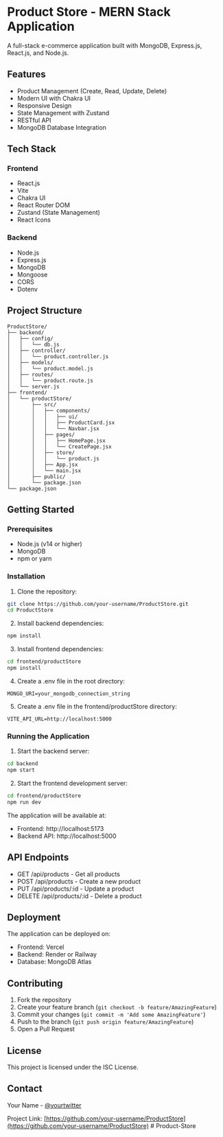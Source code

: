 # Product Store - MERN Stack Application

A full-stack e-commerce application built with MongoDB, Express.js, React.js, and Node.js.

## Features

- Product Management (Create, Read, Update, Delete)
- Modern UI with Chakra UI
- Responsive Design
- State Management with Zustand
- RESTful API
- MongoDB Database Integration

## Tech Stack

### Frontend
- React.js
- Vite
- Chakra UI
- React Router DOM
- Zustand (State Management)
- React Icons

### Backend
- Node.js
- Express.js
- MongoDB
- Mongoose
- CORS
- Dotenv

## Project Structure

```
ProductStore/
├── backend/
│   ├── config/
│   │   └── db.js
│   ├── controller/
│   │   └── product.controller.js
│   ├── models/
│   │   └── product.model.js
│   ├── routes/
│   │   └── product.route.js
│   └── server.js
├── frontend/
│   └── productStore/
│       ├── src/
│       │   ├── components/
│       │   │   ├── ui/
│       │   │   ├── ProductCard.jsx
│       │   │   └── Navbar.jsx
│       │   ├── pages/
│       │   │   ├── HomePage.jsx
│       │   │   └── CreatePage.jsx
│       │   ├── store/
│       │   │   └── product.js
│       │   ├── App.jsx
│       │   └── main.jsx
│       ├── public/
│       └── package.json
└── package.json
```

## Getting Started

### Prerequisites

- Node.js (v14 or higher)
- MongoDB
- npm or yarn

### Installation

1. Clone the repository:
```bash
git clone https://github.com/your-username/ProductStore.git
cd ProductStore
```

2. Install backend dependencies:
```bash
npm install
```

3. Install frontend dependencies:
```bash
cd frontend/productStore
npm install
```

4. Create a .env file in the root directory:
```
MONGO_URI=your_mongodb_connection_string
```

5. Create a .env file in the frontend/productStore directory:
```
VITE_API_URL=http://localhost:5000
```

### Running the Application

1. Start the backend server:
```bash
cd backend
npm start
```

2. Start the frontend development server:
```bash
cd frontend/productStore
npm run dev
```

The application will be available at:
- Frontend: http://localhost:5173
- Backend API: http://localhost:5000

## API Endpoints

- GET /api/products - Get all products
- POST /api/products - Create a new product
- PUT /api/products/:id - Update a product
- DELETE /api/products/:id - Delete a product

## Deployment

The application can be deployed on:
- Frontend: Vercel
- Backend: Render or Railway
- Database: MongoDB Atlas

## Contributing

1. Fork the repository
2. Create your feature branch (`git checkout -b feature/AmazingFeature`)
3. Commit your changes (`git commit -m 'Add some AmazingFeature'`)
4. Push to the branch (`git push origin feature/AmazingFeature`)
5. Open a Pull Request

## License

This project is licensed under the ISC License.

## Contact

Your Name - [@yourtwitter](https://twitter.com/yourtwitter)

Project Link: [https://github.com/your-username/ProductStore](https://github.com/your-username/ProductStore) #   P r o d u c t - S t o r e  
 